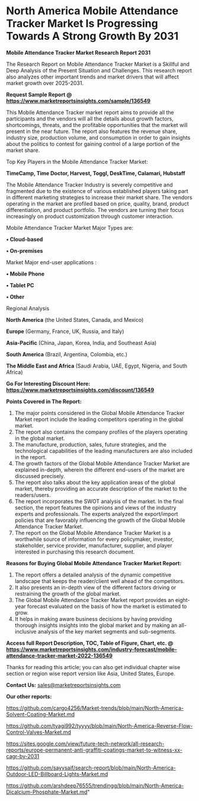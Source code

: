 # North America Mobile Attendance Tracker Market Is Progressing Towards A Strong Growth By 2031

<strong>Mobile Attendance Tracker Market Research Report 2031</strong>

The Research Report on Mobile Attendance Tracker Market is a Skillful and Deep Analysis of the Present Situation and Challenges. This research report also analyzes other important trends and market drivers that will affect market growth over 2025-2031.

<strong>Request Sample Report @ <a href=https://www.marketreportsinsights.com/sample/136549>https://www.marketreportsinsights.com/sample/136549</a></strong>

This Mobile Attendance Tracker market report aims to provide all the participants and the vendors will all the details about growth factors, shortcomings, threats, and the profitable opportunities that the market will present in the near future. The report also features the revenue share, industry size, production volume, and consumption in order to gain insights about the politics to contest for gaining control of a large portion of the market share.

Top Key Players in the Mobile Attendance Tracker Market:

<strong>TimeCamp, Time Doctor, Harvest, Toggl, DeskTime, Calamari, Hubstaff</strong>

The Mobile Attendance Tracker Industry is severely competitive and fragmented due to the existence of various established players taking part in different marketing strategies to increase their market share. The vendors operating in the market are profiled based on price, quality, brand, product differentiation, and product portfolio. The vendors are turning their focus increasingly on product customization through customer interaction.

Mobile Attendance Tracker Market Major Types are:

<strong>• Cloud-based

• On-premises</strong>

Market Major end-user applications :

<strong>• Mobile Phone

• Tablet PC

• Other</strong>

Regional Analysis

</u><strong><b>North America</b></strong> (the United States, Canada, and Mexico)

<strong><b>Europe </b></strong>(Germany, France, UK, Russia, and Italy)

<strong><b>Asia-Pacific</b></strong> (China, Japan, Korea, India, and Southeast Asia)

<strong><b>South America</b></strong> (Brazil, Argentina, Colombia, etc.)

<strong><b>The Middle East and Africa</b></strong> (Saudi Arabia, UAE, Egypt, Nigeria, and South Africa)

<strong>Go For Interesting Discount Here: <a href=https://www.marketreportsinsights.com/discount/136549>https://www.marketreportsinsights.com/discount/136549</a></strong>

<strong>Points Covered in The Report:</strong>
<ol>
  <li>The major points considered in the Global Mobile Attendance Tracker Market report include the leading competitors operating in the global market.</li>
  <li>The report also contains the company profiles of the players operating in the global market.</li>
  <li>The manufacture, production, sales, future strategies, and the technological capabilities of the leading manufacturers are also included in the report.</li>
  <li>The growth factors of the Global Mobile Attendance Tracker Market are explained in-depth, wherein the different end-users of the market are discussed precisely.</li>
  <li>The report also talks about the key application areas of the global market, thereby providing an accurate description of the market to the readers/users.</li>
  <li>The report incorporates the SWOT analysis of the market. In the final section, the report features the opinions and views of the industry experts and professionals. The experts analyzed the export/import policies that are favorably influencing the growth of the Global Mobile Attendance Tracker Market.</li>
  <li>The report on the Global Mobile Attendance Tracker Market is a worthwhile source of information for every policymaker, investor, stakeholder, service provider, manufacturer, supplier, and player interested in purchasing this research document.</li>
</ol>
<strong>Reasons for Buying Global Mobile Attendance Tracker Market Report:</strong>

<ol>
  <li>The report offers a detailed analysis of the dynamic competitive landscape that keeps the reader/client well ahead of the competitors.</li>
  <li>It also presents an in-depth view of the different factors driving or restraining the growth of the global market.</li>
  <li>The Global Mobile Attendance Tracker Market report provides an eight-year forecast evaluated on the basis of how the market is estimated to grow.</li>
  <li>It helps in making aware business decisions by having providing thorough insights insights into the global market and by making an all-inclusive analysis of the key market segments and sub-segments.</li>
</ol>
<strong>Access full Report Description, TOC, Table of Figure, Chart, etc. @ <a href=https://www.marketreportsinsights.com/industry-forecast/mobile-attendance-tracker-market-2022-136549>https://www.marketreportsinsights.com/industry-forecast/mobile-attendance-tracker-market-2022-136549</a></strong>


Thanks for reading this article; you can also get individual chapter wise section or region wise report version like Asia, United States, Europe.

<strong>Contact Us:</strong>
sales@marketreportsinsights.com

<strong>Our other reports:</strong>

<a href=https://github.com/cargo4256/Market-trends/blob/main/North-America-Solvent-Coating-Market.md>https://github.com/cargo4256/Market-trends/blob/main/North-America-Solvent-Coating-Market.md</a>

<a href=https://github.com/tyagi992/tyyyy/blob/main/North-America-Reverse-Flow-Control-Valves-Market.md>https://github.com/tyagi992/tyyyy/blob/main/North-America-Reverse-Flow-Control-Valves-Market.md</a>

<a href=https://sites.google.com/view/future-tech-network/all-research-reports/europe-permanent-anti-graffiti-coatings-market-to-witness-xx-cagr-by-2031>https://sites.google.com/view/future-tech-network/all-research-reports/europe-permanent-anti-graffiti-coatings-market-to-witness-xx-cagr-by-2031</a>

<a href=https://github.com/sayysaif/search-report/blob/main/North-America-Outdoor-LED-Billboard-Lights-Market.md>https://github.com/sayysaif/search-report/blob/main/North-America-Outdoor-LED-Billboard-Lights-Market.md</a>

<a href=https://github.com/arshdeep76555/trendingg/blob/main/North-America-Dicalcium-Phosphate-Market.md>https://github.com/arshdeep76555/trendingg/blob/main/North-America-Dicalcium-Phosphate-Market.md</a>"
